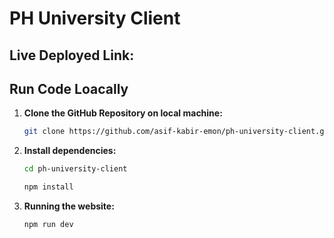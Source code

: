 # PH University Client

## Live Deployed Link:

## Run Code Loacally

1. **Clone the GitHub Repository on local machine:**
    
    ```sh
    git clone https://github.com/asif-kabir-emon/ph-university-client.git
    ```

2. **Install dependencies:**

    ```sh
    cd ph-university-client
    
    npm install
    ```

3. **Running the website:**
    ```sh
    npm run dev
    ```
 
